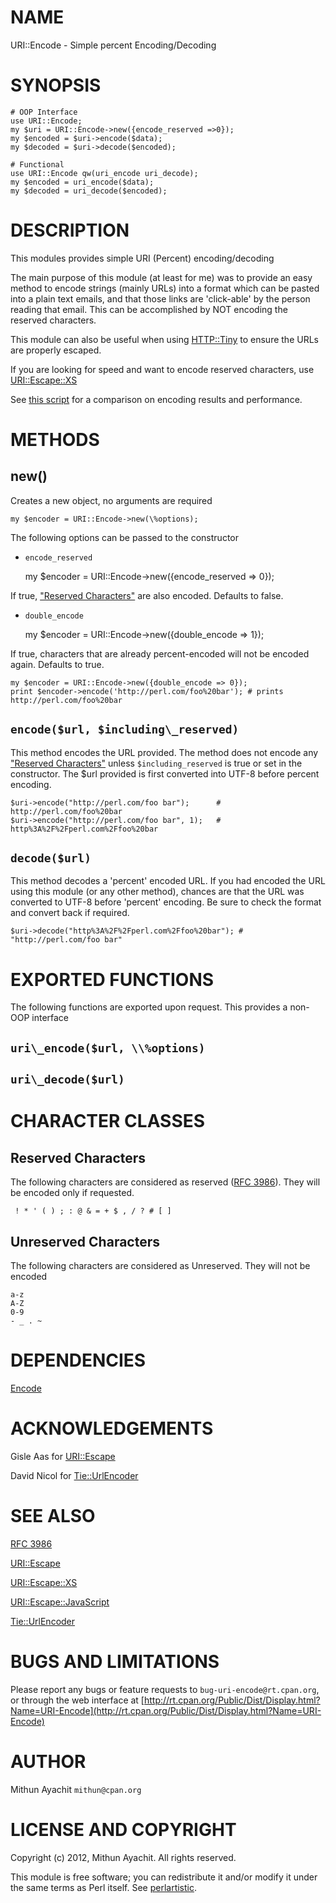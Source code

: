 # NAME

URI::Encode - Simple percent Encoding/Decoding

# SYNOPSIS

    # OOP Interface
    use URI::Encode;
    my $uri = URI::Encode->new({encode_reserved =>0});
    my $encoded = $uri->encode($data);
    my $decoded = $uri->decode($encoded);

    # Functional
    use URI::Encode qw(uri_encode uri_decode);
    my $encoded = uri_encode($data);
    my $decoded = uri_decode($encoded);

# DESCRIPTION

This modules provides simple URI (Percent) encoding/decoding

The main purpose of this module (at least for me) was to provide an easy
method to encode strings (mainly URLs) into a format which can be pasted
into a plain text emails, and that those links are 'click-able' by the
person reading that email. This can be accomplished by NOT encoding the
reserved characters.

This module can also be useful when using
[HTTP::Tiny](http://search.cpan.org/perldoc?HTTP::Tiny) to ensure the
URLs are properly escaped.

If you are looking for speed and want to encode reserved characters, use
[URI::Escape::XS](http://search.cpan.org/perldoc?URI::Escape::XS)

See [this
script](https://github.com/mithun/perl-uri-encode/raw/master/.author/benchmark.pl)
for a comparison on encoding results and performance.

# METHODS

## new()

Creates a new object, no arguments are required

    my $encoder = URI::Encode->new(\%options);

The following options can be passed to the constructor

-   `encode_reserved`

    my \$encoder = URI::Encode-\>new({encode\_reserved =\> 0});

If true, ["Reserved Characters"](#Reserved%20Characters) are also
encoded. Defaults to false.

-   `double_encode`

    my \$encoder = URI::Encode-\>new({double\_encode =\> 1});

If true, characters that are already percent-encoded will not be encoded
again. Defaults to true.

    my $encoder = URI::Encode->new({double_encode => 0});
    print $encoder->encode('http://perl.com/foo%20bar'); # prints http://perl.com/foo%20bar

## `encode($url, $including\_reserved)`

This method encodes the URL provided. The method does not encode any
["Reserved Characters"](#Reserved%20Characters) unless
`$including_reserved` is true or set in the constructor. The \$url
provided is first converted into UTF-8 before percent encoding.

    $uri->encode("http://perl.com/foo bar");      # http://perl.com/foo%20bar
    $uri->encode("http://perl.com/foo bar", 1);   # http%3A%2F%2Fperl.com%2Ffoo%20bar

## `decode($url)`

This method decodes a 'percent' encoded URL. If you had encoded the URL
using this module (or any other method), chances are that the URL was
converted to UTF-8 before 'percent' encoding. Be sure to check the
format and convert back if required.

    $uri->decode("http%3A%2F%2Fperl.com%2Ffoo%20bar"); # "http://perl.com/foo bar"

# EXPORTED FUNCTIONS

The following functions are exported upon request. This provides a
non-OOP interface

## `uri\_encode($url, \\%options)`

## `uri\_decode($url)`

# CHARACTER CLASSES

## Reserved Characters

The following characters are considered as reserved ([RFC
3986](http://tools.ietf.org/html/rfc3986)). They will be encoded only if
requested.

     ! * ' ( ) ; : @ & = + $ , / ? # [ ]

## Unreserved Characters

The following characters are considered as Unreserved. They will not be
encoded

    a-z
    A-Z
    0-9
    - _ . ~

# DEPENDENCIES

[Encode](http://search.cpan.org/perldoc?Encode)

# ACKNOWLEDGEMENTS

Gisle Aas for [URI::Escape](http://search.cpan.org/perldoc?URI::Escape)

David Nicol for
[Tie::UrlEncoder](http://search.cpan.org/perldoc?Tie::UrlEncoder)

# SEE ALSO

[RFC 3986](http://tools.ietf.org/html/rfc3986)

[URI::Escape](http://search.cpan.org/perldoc?URI::Escape)

[URI::Escape::XS](http://search.cpan.org/perldoc?URI::Escape::XS)

[URI::Escape::JavaScript](http://search.cpan.org/perldoc?URI::Escape::JavaScript)

[Tie::UrlEncoder](http://search.cpan.org/perldoc?Tie::UrlEncoder)

# BUGS AND LIMITATIONS

Please report any bugs or feature requests to
`bug-uri-encode@rt.cpan.org`, or through the web interface at
[http://rt.cpan.org/Public/Dist/Display.html?Name=URI-Encode](http://rt.cpan.org/Public/Dist/Display.html?Name=URI-Encode)

# AUTHOR

Mithun Ayachit `mithun@cpan.org`

# LICENSE AND COPYRIGHT

Copyright (c) 2012, Mithun Ayachit. All rights reserved.

This module is free software; you can redistribute it and/or modify it
under the same terms as Perl itself. See
[perlartistic](http://search.cpan.org/perldoc?perlartistic).
